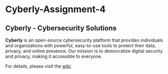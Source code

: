 # Cyberly-Assignment-4

## **Cyberly - Cybersecurity Solutions**

**Cyberly** is an open-source cybersecurity platform that provides individuals and organizations with powerful, easy-to-use tools to protect their data, privacy, and online presence. Our mission is to democratize digital security and privacy, making it accessible to everyone.

For details, please visit the [wiki](https://github.com/yourusername/yourrepo/wiki).

